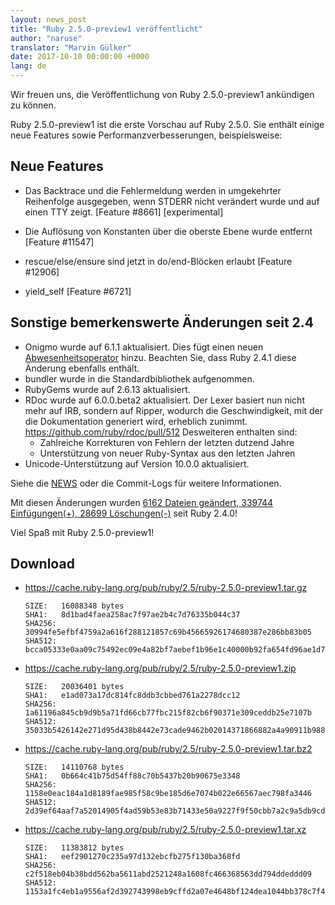 ```yaml
---
layout: news_post
title: "Ruby 2.5.0-preview1 veröffentlicht"
author: "naruse"
translator: "Marvin Gülker"
date: 2017-10-10 00:00:00 +0000
lang: de
---
```


Wir freuen uns, die Veröffentlichung von Ruby 2.5.0-preview1
ankündigen zu können.

Ruby 2.5.0-preview1 ist die erste Vorschau auf Ruby 2.5.0. Sie enthält
einige neue Features sowie Performanzverbesserungen, beispielsweise:

## Neue Features

* Das Backtrace und die Fehlermeldung werden in umgekehrter
  Reihenfolge ausgegeben, wenn STDERR nicht verändert wurde und auf
  einen TTY zeigt. [Feature #8661] [experimental]

* Die Auflösung von Konstanten über die oberste Ebene wurde entfernt [Feature #11547]

* rescue/else/ensure sind jetzt in do/end-Blöcken erlaubt [Feature #12906]

* yield\_self [Feature #6721]

## Sonstige bemerkenswerte Änderungen seit 2.4

* Onigmo wurde auf 6.1.1 aktualisiert. Dies fügt einen neuen
  [Abwesenheitsoperator](https://github.com/k-takata/Onigmo/issues/87)
  hinzu. Beachten Sie, dass Ruby 2.4.1 diese Änderung ebenfalls
  enthält.
* bundler wurde in die Standardbibliothek aufgenommen.
* RubyGems wurde auf 2.6.13 aktualisiert.
* RDoc wurde auf 6.0.0.beta2 aktualisiert. Der Lexer basiert nun nicht
  mehr auf IRB, sondern auf Ripper, wodurch die Geschwindigkeit, mit
  der die Dokumentation generiert wird, erheblich zunimmt.
  https://github.com/ruby/rdoc/pull/512
  Desweiteren enthalten sind:
  * Zahlreiche Korrekturen von Fehlern der letzten dutzend Jahre
  * Unterstützung von neuer Ruby-Syntax aus den letzten Jahren
* Unicode-Unterstützung auf Version 10.0.0 aktualisiert.

Siehe die
[NEWS](https://github.com/ruby/ruby/blob/v2_5_0_preview1/NEWS) oder
die Commit-Logs für weitere Informationen.

Mit diesen Änderungen wurden
[6162 Dateien geändert, 339744 Einfügungen(+), 28699 Löschungen(-)](https://github.com/ruby/ruby/compare/v2_4_0...v2_5_0_preview1)
seit Ruby 2.4.0!

Viel Spaß mit Ruby 2.5.0-preview1!

## Download

* <https://cache.ruby-lang.org/pub/ruby/2.5/ruby-2.5.0-preview1.tar.gz>

      SIZE:   16088348 bytes
      SHA1:   8d1bad4faea258ac7f97ae2b4c7d76335b044c37
      SHA256: 30994fe5efbf4759a2a616f288121857c69b45665926174680387e286bb83b05
      SHA512: bcca05333e0aa09c75492ec09e4a82bf7aebef1b96e1c40000b92fa654fd96ae1d70e4f92ecf619b199cba73d754be6c6d97fc488d1e47831bc671f64ce0ab6d

* <https://cache.ruby-lang.org/pub/ruby/2.5/ruby-2.5.0-preview1.zip>

      SIZE:   20036401 bytes
      SHA1:   e1ad073a17dc814fc8ddb3cbbed761a2278dcc12
      SHA256: 1a61196a845cb9d9b5a71fd66cb77fbc215f82cb6f90371e309ceddb25e7107b
      SHA512: 35033b5426142e271d95d438b8442e73cade9462b02014371866882a4a90911b98805b7199b15bedc9847fd2560e211f015fa09b0b1d9efc31a947e41e088b30

* <https://cache.ruby-lang.org/pub/ruby/2.5/ruby-2.5.0-preview1.tar.bz2>

      SIZE:   14110768 bytes
      SHA1:   0b664c41b75d54ff88c70b5437b20b90675e3348
      SHA256: 1158e0eac184a1d8189fae985f58c9be185d6e7074b022e66567aec798fa3446
      SHA512: 2d39ef64aaf7a52014905f4ad59b53e83b71433e50a9227f9f50cbb7a2c9a5db9cd69fa7dbe01234819f7edd2216b3d915f21676f07d12bb5f0f3276358bce7f

* <https://cache.ruby-lang.org/pub/ruby/2.5/ruby-2.5.0-preview1.tar.xz>

      SIZE:   11383812 bytes
      SHA1:   eef2901270c235a97d132ebcfb275f130ba368fd
      SHA256: c2f518eb04b38bdd562ba5611abd2521248a1608fc466368563dd794ddeddd09
      SHA512: 1153a1fc4eb1a9556af2d392743998eb9cffd2a07e4648bf124dea1044bb378c7f4534dd87c0d30563ec438d2995ba1832faaaf4261db5d0840ca32ae7ea65d9
